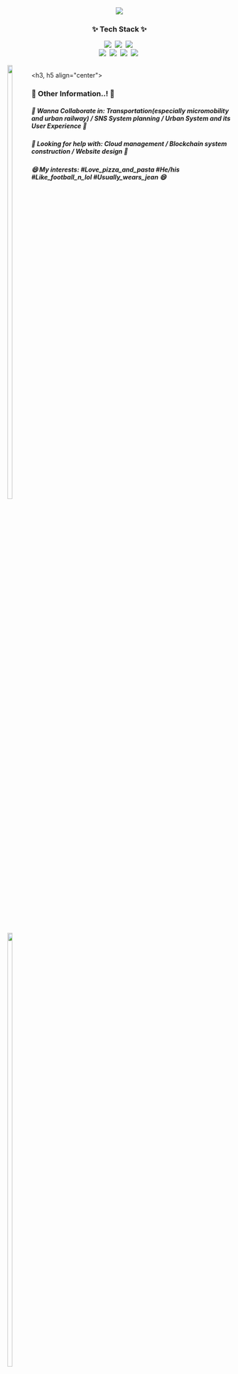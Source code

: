 <div align="center">
  <img src=https://capsule-render.vercel.app/api?type=rounded&color=0:A5BECF,50:668BC4,100:335495&text=🚅%20SafeCap's%20Git%20Laboratory%20🚀&fontSize=40&animation=twinkling&fontAlignY=45&fontAlign=50&height=180&desc=Welcome%20to%20the%20World%20of%20Safetyhat%20Lee&descAlignY=65 />
</div>

<h3 align="center">✨ Tech Stack ✨</h3>
<div align="center">
  <img src="https://img.shields.io/badge/python-3670A0.svg?style=for-the-badge&logo=python&logoColor=ffdd54" />&nbsp
  <img src="https://img.shields.io/badge/java-D6905A.svg?style=for-the-badge&logo=javascript&logoColor=20232a" />&nbsp
  <img src="https://img.shields.io/badge/R-B0A9A5.svg?style=for-the-badge&logo=R&logoColor=276DC3" />&nbsp
  <br>
  <img src="https://img.shields.io/badge/html5-2F4858.svg?style=for-the-badge&logo=html5&logoColor=E34F26" />&nbsp
  <img src="https://img.shields.io/badge/css3-F9F871.svg?style=for-the-badge&logo=css3&logoColor=1572B6" />&nbsp
  <img src="https://img.shields.io/badge/kotlin-F9EAFF.svg?style=for-the-badge&logo=kotlin&logoColor=7F52FF" />&nbsp
  <img src="https://img.shields.io/badge/matlab-11557c.svg?style=for-the-badge&logo=matlab&logoColor=white" />&nbsp
</div>
<br>
<div style="float:left; margin-right:10px; auto">
  <img style="width:50%" src="https://github-readme-stats.vercel.app/api?username=safetyhatlee&show_icons=true&theme=react&count_private=true" />
  <img style="width:50%" src="https://github-readme-stats.vercel.app/api/top-langs/?username=safetyhatlee&layout=compact", style="object-fit:cover;" />
</div>

<h3, h5 align="center">
  <h3>📢 Other Information..! 📢</h3>
  <h5>👯 Wanna Collaborate in: Transportation(especially micromobility and urban railway) / SNS System planning / Urban System and its User Experience 👯</h5>
  <h5>🤔 Looking for help with: Cloud management / Blockchain system construction / Website design 🤔</h5>
  <h5>😄 My interests: #Love_pizza_and_pasta #He/his #Like_football_n_lol #Usually_wears_jean 😄</h5>
